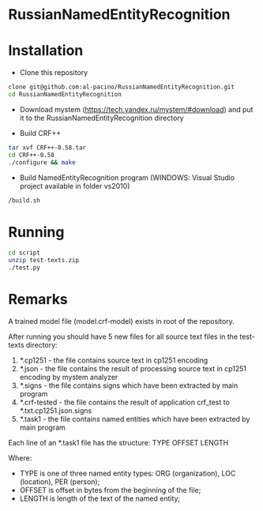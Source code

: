 ﻿RussianNamedEntityRecognition
=============================

Installation
============

- Clone this repository
```sh
clone git@github.com:al-pacino/RussianNamedEntityRecognition.git
cd RussianNamedEntityRecognition
```

- Download mystem (https://tech.yandex.ru/mystem/#download) and put it to the RussianNamedEntityRecognition directory

- Build CRF++
```sh
tar xvf CRF++-0.58.tar
cd CRF++-0.58
./configure && make
```

- Build NamedEntityRecognition program (WINDOWS: Visual Studio project available in folder vs2010)
```sh
/build.sh
```

Running
=======

```bash
cd script
unzip test-texts.zip
./test.py
```

Remarks
=======

A trained model file (model.crf-model) exists in root of the repository.

After running you should have 5 new files for all source text files in the test-texts directory:

1. *.cp1251 - the file contains source text in cp1251 encoding
2. *.json - the file contains the result of processing source text in cp1251 encoding by mystem analyzer
3. *.signs - the file contains signs which have been extracted by main program
4. *.crf-tested - the file contains the result of application crf_test to *.txt.cp1251.json.signs
5. *.task1 - the file contains named entities which have been extracted by main program

Each line of an *.task1 file has the structure:
TYPE <one-space> OFFSET <one-space> LENGTH

Where:
- TYPE is one of three named entity types: ORG (organization), LOC (location), PER (person);
- OFFSET is offset in bytes from the beginning of the file;
- LENGTH is length of the text of the named entity;

